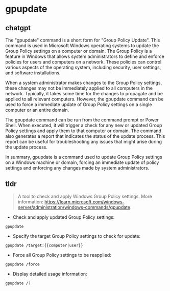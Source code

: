 # gpupdate 
## chatgpt 
The "gpupdate" command is a short form for "Group Policy Update". This command is used in Microsoft Windows operating systems to update the Group Policy settings on a computer or domain. The Group Policy is a feature in Windows that allows system administrators to define and enforce policies for users and computers on a network. These policies can control various aspects of the operating system, including security, user settings, and software installations.

When a system administrator makes changes to the Group Policy settings, these changes may not be immediately applied to all computers in the network. Typically, it takes some time for the changes to propagate and be applied to all relevant computers. However, the gpupdate command can be used to force a immediate update of Group Policy settings on a single computer or an entire domain. 

The gpupdate command can be run from the command prompt or Power Shell. When executed, it will trigger a check for any new or updated Group Policy settings and apply them to that computer or domain. The command also generates a report that indicates the status of the update process. This report can be useful for troubleshooting any issues that might arise during the update process.

In summary, gpupdate is a command used to update Group Policy settings on a Windows machine or domain, forcing an immediate update of policy settings and enforcing any changes made by system administrators. 

## tldr 
 
> A tool to check and apply Windows Group Policy settings.
> More information: <https://learn.microsoft.com/windows-server/administration/windows-commands/gpupdate>.

- Check and apply updated Group Policy settings:

`gpupdate`

- Specify the target Group Policy settings to check for update:

`gpupdate /target:{{computer|user}}`

- Force all Group Policy settings to be reapplied:

`gpupdate /force`

- Display detailed usage information:

`gpupdate /?`
